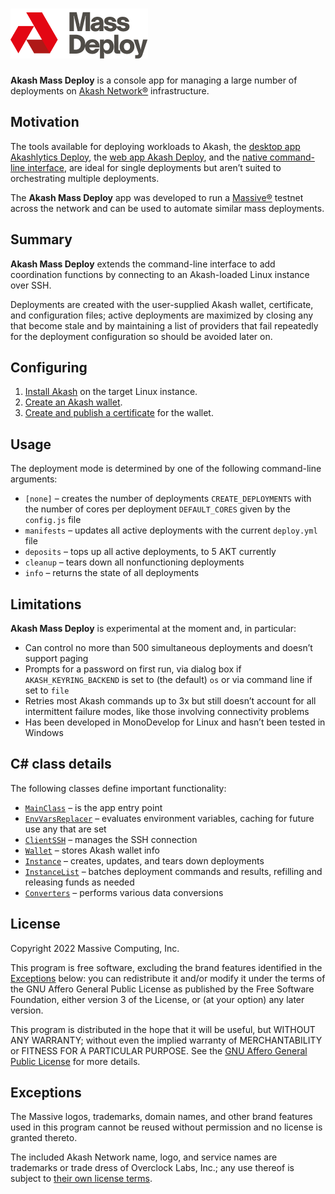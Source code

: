 # ![Akash Mass Deploy](akash-mass-deploy.png)

**Akash Mass Deploy** is a console app for managing a large number of deployments on
[Akash Network®](https://akash.network/) infrastructure.

## Motivation

The tools available for deploying workloads to Akash, the
[desktop app Akashlytics Deploy](https://github.com/Akashlytics/akashlytics-deploy), the
[web app Akash Deploy](https://github.com/spacepotahto/akash-deploy-ui), and the
[native command-line interface](https://github.com/ovrclk/akash), are ideal for single deployments
but aren’t suited to orchestrating multiple deployments.

The **Akash Mass Deploy** app was developed to run a [Massive®](https://joinmassive.com/) testnet
across the network and can be used to automate similar mass deployments.

## Summary

**Akash Mass Deploy** extends the command-line interface to add coordination functions by connecting
to an Akash-loaded Linux instance over SSH.

Deployments are created with the user-supplied Akash wallet, certificate, and configuration files;
active deployments are maximized by closing any that become stale and by maintaining a list of
providers that fail repeatedly for the deployment configuration so should be avoided later on.

## Configuring

1. [Install Akash](https://github.com/ovrclk/docs/blob/master/guides/cli.md#part-1-install-akash) on
   the target Linux instance.
2. [Create an Akash wallet](https://github.com/ovrclk/docs/blob/master/token/keplr.md).
3. [Create and publish a certificate](https://github.com/ovrclk/docs/blob/master/guides/cli.md#part-6-create-your-certificate)
   for the wallet.

## Usage

The deployment mode is determined by one of the following command-line arguments:

* `[none]`    – creates the number of deployments `CREATE_DEPLOYMENTS` with the number of cores per
                deployment `DEFAULT_CORES` given by the `config.js` file
* `manifests` – updates all active deployments with the current `deploy.yml` file
* `deposits`  – tops up all active deployments, to 5 AKT currently
* `cleanup`   – tears down all nonfunctioning deployments
* `info`      – returns the state of all deployments

## Limitations

**Akash Mass Deploy** is experimental at the moment and, in particular:

* Can control no more than 500 simultaneous deployments and doesn’t support paging
* Prompts for a password on first run, via dialog box if `AKASH_KEYRING_BACKEND` is set to (the
  default) `os` or via command line if set to `file`
* Retries most Akash commands up to 3x but still doesn’t account for all intermittent failure modes,
  like those involving connectivity problems
* Has been developed in MonoDevelop for Linux and hasn’t been tested in Windows

## C# class details

The following classes define important functionality:

* [`MainClass`](Main.cs#L9-L151)                 – is the app entry point
* [`EnvVarsReplacer`](EnvVarsReplacer.cs#L7-L41) – evaluates environment variables, caching for
                                                   future use any that are set
* [`ClientSSH`](ClientSSH.cs#L9-L94)             – manages the SSH connection
* [`Wallet`](Wallet.cs#L8-L85)                   – stores Akash wallet info
* [`Instance`](Instance.cs#L8-L602)              – creates, updates, and tears down deployments
* [`InstanceList`](InstanceList.cs#L14-L263)     – batches deployment commands and results,
                                                   refilling and releasing funds as needed
* [`Converters`](Converters.cs#L10-L104)         – performs various data conversions

## License

Copyright 2022 Massive Computing, Inc.

This program is free software, excluding the brand features identified in the
[Exceptions](#exceptions) below: you can redistribute it and/or modify it under the terms of the GNU
Affero General Public License as published by the Free Software Foundation, either version 3 of the
License, or (at your option) any later version.

This program is distributed in the hope that it will be useful, but WITHOUT ANY WARRANTY; without
even the implied warranty of MERCHANTABILITY or FITNESS FOR A PARTICULAR PURPOSE. See the
[GNU Affero General Public License](https://www.gnu.org/licenses/agpl-3.0.html) for more details.

## Exceptions

The Massive logos, trademarks, domain names, and other brand features used in this program cannot be
reused without permission and no license is granted thereto.

The included Akash Network name, logo, and service names are trademarks or trade dress of Overclock
Labs, Inc.; any use thereof is subject to [their own license terms](https://akash.network/terms).
